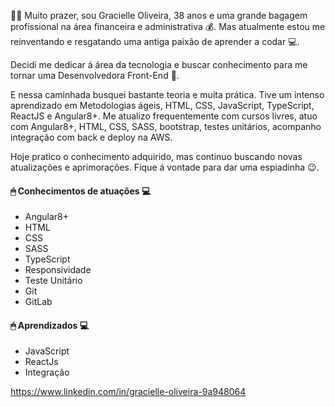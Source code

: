 


🙆🏾‍ Muito prazer, sou Gracielle Oliveira, 38 anos e uma grande bagagem profissional na área financeira e administrativa 💰. Mas atualmente estou me reinventando e resgatando uma antiga paixão de aprender a codar 💻.

Decidi me dedicar á área da tecnologia e buscar conhecimento para me tornar uma Desenvolvedora Front-End 🚀.

E nessa caminhada busquei bastante teoria e muita prática. Tive um intenso aprendizado em Metodologias ágeis, HTML, CSS, JavaScript,  TypeScript, ReactJS e
Angular8+. Me atualizo frequentemente com cursos livres, atuo com Angular8+, HTML, CSS, SASS, bootstrap, testes unitários, acompanho integração com back e deploy na AWS.

Hoje pratico o conhecimento adquirido, mas continuo buscando novas atualizações e aprimorações. Fique á vontade para dar uma espiadinha 😉.


 #### 🖱 **Conhecimentos de atuações** 💻

- Angular8+
- HTML
- CSS
- SASS
- TypeScript
- Responsividade
- Teste Unitário
- Git
- GitLab

#### 🖱 **Aprendizados** 💻

- JavaScript
- ReactJs
- Integração

https://www.linkedin.com/in/gracielle-oliveira-9a948064
